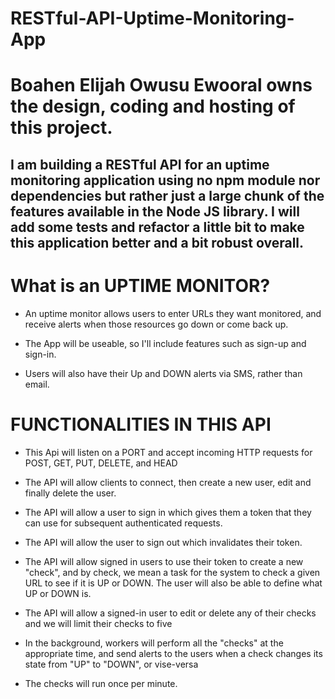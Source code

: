 # RESTful-API-Uptime-Monitoring-App

# Boahen Elijah Owusu Ewooral owns the design, coding and hosting of this project.

## I am building a RESTful API for an uptime monitoring application using no npm module nor dependencies but rather just a large chunk of the features available in the Node JS library. I will add some tests and refactor a little bit to make this application better and a bit robust overall.

# What is an UPTIME MONITOR?
* An uptime monitor allows users to enter URLs they want monitored, and receive alerts when those resources go down or come back up. 

* The App will be useable, so I'll include features such as sign-up and sign-in.

* Users will also have their Up and DOWN alerts via SMS, rather than email. 

# FUNCTIONALITIES IN THIS API
* This Api will listen on a PORT and accept incoming HTTP requests for POST, GET, PUT, DELETE, and HEAD 

* The API will allow clients to connect, then create a new user, edit and finally delete the user.

* The API will allow a user to sign in which gives them a token that they can use for subsequent authenticated requests.

* The API will allow the user to sign out which invalidates their token.

* The API will allow signed in users to use their token to create a new "check", and by check, we mean a task for the system to check a given URL to see if it is UP or DOWN. The user will also be able to define what UP or DOWN is. 

* The API will allow a signed-in user to edit or delete any of their checks and we will limit their checks to five 

* In the background, workers will perform all the "checks" at the appropriate time, and send alerts to the users when a check changes its state from "UP" to "DOWN", or vise-versa

* The checks will run once per minute.